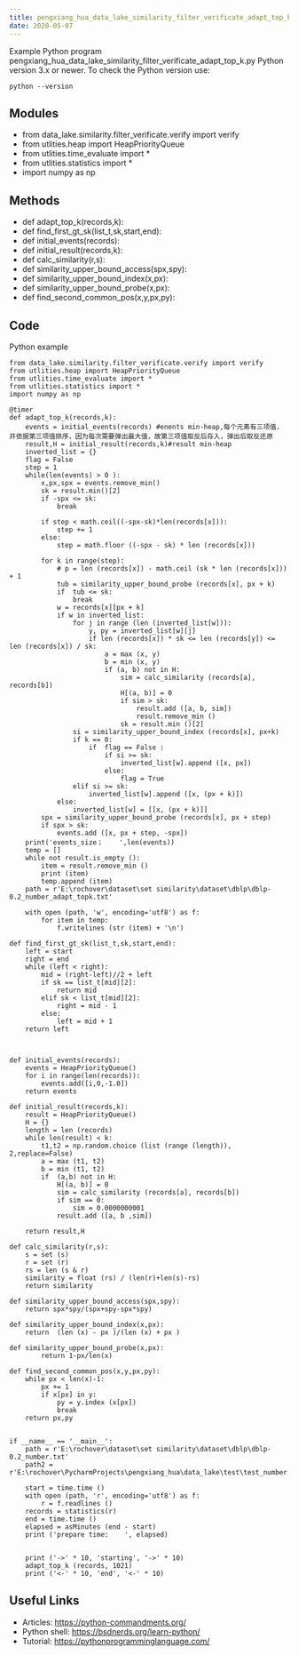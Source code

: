 ```yaml
---
title: pengxiang_hua_data_lake_similarity_filter_verificate_adapt_top_k
date: 2020-05-07
---
```

Example Python program pengxiang_hua_data_lake_similarity_filter_verificate_adapt_top_k.py
Python version 3.x or newer.
To check the Python version use:

    python --version

## Modules

* from data_lake.similarity.filter_verificate.verify import verify
* from utlities.heap import HeapPriorityQueue
* from utlities.time_evaluate import *
* from utlities.statistics import *
* import numpy as np

## Methods

* def adapt_top_k(records,k):
* def find_first_gt_sk(list_t,sk,start,end):
* def initial_events(records):
* def initial_result(records,k):
* def calc_similarity(r,s):
* def similarity_upper_bound_access(spx,spy):
* def similarity_upper_bound_index(x,px):
* def similarity_upper_bound_probe(x,px):
* def find_second_common_pos(x,y,px,py):

## Code

Python example

    from data_lake.similarity.filter_verificate.verify import verify
    from utlities.heap import HeapPriorityQueue
    from utlities.time_evaluate import *
    from utlities.statistics import *
    import numpy as np
    
    @timer
    def adapt_top_k(records,k):
        events = initial_events(records) #enents min-heap,每个元素有三项值，并依据第三项值排序，因为每次需要弹出最大值，故第三项值取反后存入，弹出后取反还原
        result,H = initial_result(records,k)#result min-heap
        inverted_list = {}
        flag = False
        step = 1
        while(len(events) > 0 ):
            x,px,spx = events.remove_min()
            sk = result.min()[2]
            if -spx <= sk:
                break
    
            if step < math.ceil((-spx-sk)*len(records[x])):
                step += 1
            else:
                step = math.floor ((-spx - sk) * len (records[x]))
    
            for k in range(step):
                # p = len (records[x]) - math.ceil (sk * len (records[x])) + 1
                tub = similarity_upper_bound_probe (records[x], px + k)
                if  tub <= sk:
                    break
                w = records[x][px + k]
                if w in inverted_list:
                    for j in range (len (inverted_list[w])):
                        y, py = inverted_list[w][j]
                        if len (records[x]) * sk <= len (records[y]) <= len (records[x]) / sk:
                            a = max (x, y)
                            b = min (x, y)
                            if (a, b) not in H:
                                sim = calc_similarity (records[a], records[b])
                                H[(a, b)] = 0
                                if sim > sk:
                                    result.add ([a, b, sim])
                                    result.remove_min ()
                                sk = result.min ()[2]
                    si = similarity_upper_bound_index (records[x], px+k)
                    if k == 0:
                        if  flag == False :
                            if si >= sk:
                                inverted_list[w].append ([x, px])
                            else:
                                flag = True
                    elif si >= sk:
                        inverted_list[w].append ([x, (px + k)])
                else:
                    inverted_list[w] = [[x, (px + k)]]
            spx = similarity_upper_bound_probe (records[x], px + step)
            if spx > sk:
                events.add ([x, px + step, -spx])
        print('events_size；    ',len(events))
        temp = []
        while not result.is_empty ():
            item = result.remove_min ()
            print (item)
            temp.append (item)
        path = r'E:\rochover\dataset\set similarity\dataset\dblp\dblp-0.2_number_adapt_topk.txt'
    
        with open (path, 'w', encoding='utf8') as f:
            for item in temp:
                f.writelines (str (item) + '\n')
    
    def find_first_gt_sk(list_t,sk,start,end):
        left = start
        right = end
        while (left < right):
            mid = (right-left)//2 + left
            if sk == list_t[mid][2]:
                return mid
            elif sk < list_t[mid][2]:
                right = mid - 1
            else:
                left = mid + 1
        return left
    
    
    
    def initial_events(records):
        events = HeapPriorityQueue()
        for i in range(len(records)):
            events.add([i,0,-1.0])
        return events
    
    def initial_result(records,k):
        result = HeapPriorityQueue()
        H = {}
        length = len (records)
        while len(result) < k:
            t1,t2 = np.random.choice (list (range (length)), 2,replace=False)
            a = max (t1, t2)
            b = min (t1, t2)
            if  (a,b) not in H:
                H[(a, b)] = 0
                sim = calc_similarity (records[a], records[b])
                if sim == 0:
                    sim = 0.0000000001
                result.add ([a, b ,sim])
    
        return result,H
    
    def calc_similarity(r,s):
        s = set (s)
        r = set (r)
        rs = len (s & r)
        similarity = float (rs) / (len(r)+len(s)-rs)
        return similarity
    
    def similarity_upper_bound_access(spx,spy):
        return spx*spy/(spx+spy-spx*spy)
    
    def similarity_upper_bound_index(x,px):
        return  (len (x) - px )/(len (x) + px )
    
    def similarity_upper_bound_probe(x,px):
            return 1-px/len(x)
    
    def find_second_common_pos(x,y,px,py):
        while px < len(x)-1:
            px += 1
            if x[px] in y:
                py = y.index (x[px])
                break
        return px,py
    
    
    if __name__ == '__main__':
        path = r'E:\rochover\dataset\set similarity\dataset\dblp\dblp-0.2_number.txt'
        path2 = r'E:\rochover\PycharmProjects\pengxiang_hua\data_lake\test\test_number.txt'
    
        start = time.time ()
        with open (path, 'r', encoding='utf8') as f:
            r = f.readlines ()
        records = statistics(r)
        end = time.time ()
        elapsed = asMinutes (end - start)
        print ('prepare time:    ', elapsed)
    
    
        print ('->' * 10, 'starting', '->' * 10)
        adapt_top_k (records, 1021)
        print ('<-' * 10, 'end', '<-' * 10)
    

## Useful Links

- Articles: https://python-commandments.org/
- Python shell: https://bsdnerds.org/learn-python/
- Tutorial: https://pythonprogramminglanguage.com/
